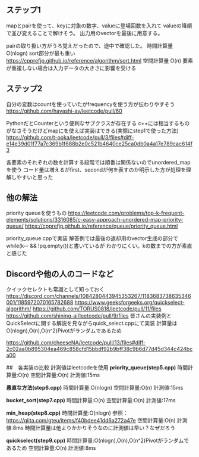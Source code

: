 ## ステップ1
mapとpairを使って、keyに対象の数字、valueに登場回数を入れて
valueの降順で並び変えることで解けそう。
出力用のvectorを最後に用意する。

pairの取り扱い方がうろ覚えだったので、途中で確認した。
時間計算量
O(nlogn)
sort部分が最も重い
https://cpprefjp.github.io/reference/algorithm/sort.html
空間計算量
O(n)
要素が重複しない場合は入力データの大きさに影響を受ける

## ステップ2
自分の変数はcountを使っていたがfrequencyを使う方が伝わりやすそう
https://github.com/hayashi-ay/leetcode/pull/60

PythonだとCounterという便利なサブクラスが存在する
c++には相当するものがなさそうだけどmapにを使えば実装はできる(実際にstep1で使った方法)
https://github.com/t-ooka/leetcode/pull/3/files#diff-e14e39d01f77a7c369b1f688b2e0c521b4640ce25ca0db0a4a17e789cac614f3

各要素のそれぞれの数を計算する段階では順番は関係ないのでunordered_mapを使う
コード量は増えるがfirst、secondが何を表すのか明示した方が処理を理解しやすいと思った

## 他の解法
priority queueを使うもの
https://leetcode.com/problems/top-k-frequent-elements/solutions/3316085/c-easy-approach-unordered-map-priority-queue/
https://cpprefjp.github.io/reference/queue/priority_queue.html

priority_queue.cppで実装
解答例では最後の返却用のvector生成の部分でwhile(k-- && !pq.empty())と書いているが
わかりにくい。kの数までの方が素直と感じた

## Discordや他の人のコードなど
クイックセレクトも常識として知っておく
https://discord.com/channels/1084280443945353267/1183683738635346001/1185972070165782688
https://www.geeksforgeeks.org/quickselect-algorithm/
https://github.com/TORUS0818/leetcode/pull/11/files
https://github.com/shining-ai/leetcode/pull/9/files
皆さんの実装例とQuickSelectに関する解説を見ながらquick_select.cppにて実装
計算量はO(nlogn),O(n),O(n^2)Pivotがランダムであるため

https://github.com/cheeseNA/leetcode/pull/13/files#diff-2c02aa0b895304ea469c858cfd15bbdf92b9bff38c9b6d77d45d344c424bca00

##　各実装の比較
計測値はleetcodeを使用
**priority_queue(step5.cpp)**
時間計算量:O(n)
空間計算量:O(n)
計測値:15ms

**愚直な方法(step6.cpp)**
時間計算量:O(nlogn)
空間計算量:O(n)
計測値:15ms

**bucket_sort(step7.cpp)**
時間計算量:O(n)
空間計算量:O(n)
計測値:17ms

**min_heap(step8.cpp)**
時間計算量:O(nlogn) 参照：https://qiita.com/gteu/items/f40bdee41dd6a272a47e
空間計算量:O(n)
計測値:8ms
時間計算量は他よりかかりそうなのに計測値は早い？なぜだろう

**quickselect(step9.cpp)**
時間計算量:O(nlogn),O(n),O(n^2)Pivotがランダムであるため
空間計算量:O(n)
計測値:8ms
